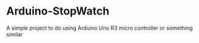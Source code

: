 # Arduino-StopWatch
A simple project to do using Arduino Uno R3 micro controller or something similar
